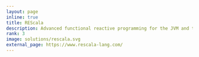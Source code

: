 ```yaml
---
layout: page
inline: true
title: REScala
description: Advanced functional reactive programming for the JVM and the Web.
rank: 3
image: solutions/rescala.svg
external_page: https://www.rescala-lang.com/
---
```


